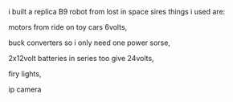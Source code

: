 i built a replica B9 robot from lost in space sires things i used are:

motors from ride on toy cars 6volts, 

buck converters so i only need one power sorse, 

2x12volt batteries in series too give 24volts, 

firy lights, 

ip camera
